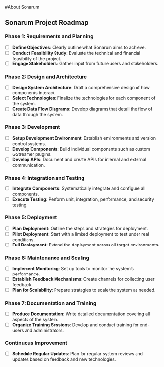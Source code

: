 #About Sonarum

## Sonarum Project Roadmap

### Phase 1: Requirements and Planning
- [ ] **Define Objectives**: Clearly outline what Sonarum aims to achieve.
- [ ] **Conduct Feasibility Study**: Evaluate the technical and financial feasibility of the project.
- [ ] **Engage Stakeholders**: Gather input from future users and stakeholders.

### Phase 2: Design and Architecture
- [ ] **Design System Architecture**: Draft a comprehensive design of how components interact.
- [ ] **Select Technologies**: Finalize the technologies for each component of the system.
- [ ] **Create Data Flow Diagrams**: Develop diagrams that detail the flow of data through the system.

### Phase 3: Development
- [ ] **Setup Development Environment**: Establish environments and version control systems.
- [ ] **Develop Components**: Build individual components such as custom GStreamer plugins.
- [ ] **Develop APIs**: Document and create APIs for internal and external communication.

### Phase 4: Integration and Testing
- [ ] **Integrate Components**: Systematically integrate and configure all components.
- [ ] **Execute Testing**: Perform unit, integration, performance, and security testing.

### Phase 5: Deployment
- [ ] **Plan Deployment**: Outline the steps and strategies for deployment.
- [ ] **Pilot Deployment**: Start with a limited deployment to test under real conditions.
- [ ] **Full Deployment**: Extend the deployment across all target environments.

### Phase 6: Maintenance and Scaling
- [ ] **Implement Monitoring**: Set up tools to monitor the system’s performance.
- [ ] **Establish Feedback Mechanisms**: Create channels for collecting user feedback.
- [ ] **Plan for Scalability**: Prepare strategies to scale the system as needed.

### Phase 7: Documentation and Training
- [ ] **Produce Documentation**: Write detailed documentation covering all aspects of the system.
- [ ] **Organize Training Sessions**: Develop and conduct training for end-users and administrators.

### Continuous Improvement
- [ ] **Schedule Regular Updates**: Plan for regular system reviews and updates based on feedback and new technologies.
